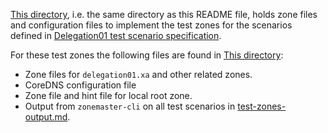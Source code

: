 [This directory](.), i.e. the same directory as this README file, holds zone
files and configuration files to implement the test zones for the scenarios
defined in [Delegation01 test scenario specification].

For these test zones the following files are found in [This directory](.):
* Zone files for `delegation01.xa` and other related zones.
* CoreDNS configuration file
* Zone file and hint file for local root zone.
* Output from `zonemaster-cli` on all test scenarios in
  [test-zones-output.md](test-zones-output.md).

[Delegation01 test scenario specification]:     ../../../docs/public/specifications/test-zones/Delegation-TP/delegation01.md

